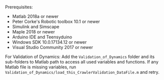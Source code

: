 Prerequisites:
 - Matlab 2018a or newer
 - Peter Corke's Robotic toolbox 10.1 or newer
 - Simulink and Simscape
 - Maple 2018 or newer 
 - Arduino IDE and Teensyduino
 - Windows SDK 10.0.17134.12 or newer
 - Visual Studio Community 2017 or newer 

For Validation of Dynamics:
Add the `Validation_of_Dynamics` folder and its sub-folders to Matlab path to access all used variables and functions. 
If any Matlab file is missing variables, run `Validation_of_Dynamics/load_this_CrawlerValidation_DataFile.m` and retry.